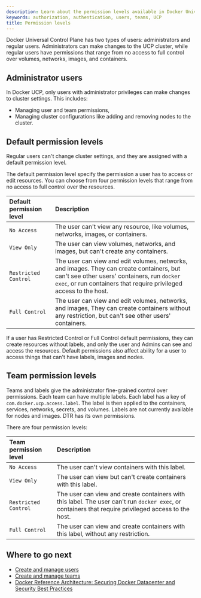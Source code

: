 ```yaml
---
description: Learn about the permission levels available in Docker Universal Control Plane.
keywords: authorization, authentication, users, teams, UCP
title: Permission levels
---
```

Docker Universal Control Plane has two types of users: administrators and regular users. Administrators can make changes to the UCP cluster, while regular users have permissions that range from no access to full control over volumes, networks, images, and containers.

## Administrator users

In Docker UCP, only users with administrator privileges can make changes to cluster settings. This includes:

* Managing user and team permissions,
* Managing cluster configurations like adding and removing nodes to the cluster.

## Default permission levels

Regular users can't change cluster settings, and they are assigned with a default permission level.

The default permission level specify the permission a user has to access or edit resources. You can choose from four permission levels that range from no access to full control over the resources.

| Default permission level | Description                                                                                                                                                                                                   |
|:------------------------ |:------------------------------------------------------------------------------------------------------------------------------------------------------------------------------------------------------------- |
| `No Access`              | The user can't view any resource, like volumes, networks, images, or containers.                                                                                                                              |
| `View Only`              | The user can view volumes, networks, and images, but can't create any containers.                                                                                                                             |
| `Restricted Control`     | The user can view and edit volumes, networks, and images. They can create containers, but can't see other users' containers, run `docker exec`, or run containers that require privileged access to the host. |
| `Full Control`           | The user can view and edit volumes, networks, and images, They can create containers without any restriction, but can't see other users' containers.                                                          |

If a user has Restricted Control or Full Control default permissions, they can create resources without labels, and only the user and Admins can see and access the resources. Default permissions also affect ability for a user to access things that can't have labels, images and nodes.

## Team permission levels

Teams and labels give the administrator fine-grained control over permissions. Each team can have multiple labels. Each label has a key of `com.docker.ucp.access.label`. The label is then applied to the containers, services, networks, secrets, and volumes. Labels are not currently available for nodes and images. DTR has its own permissions.

There are four permission levels:

| Team permission level | Description                                                                                                                                          |
|:--------------------- |:---------------------------------------------------------------------------------------------------------------------------------------------------- |
| `No Access`           | The user can't view containers with this label.                                                                                                      |
| `View Only`           | The user can view but can't create containers with this label.                                                                                       |
| `Restricted Control`  | The user can view and create containers with this label. The user can't run `docker exec`, or containers that require privileged access to the host. |
| `Full Control`        | The user can view and create containers with this label, without any restriction.                                                                    |

## Where to go next

* [Create and manage users](create-and-manage-users.md)
* [Create and manage teams](create-and-manage-teams.md)
* [Docker Reference Architecture: Securing Docker Datacenter and Security Best Practices](https://success.docker.com/KBase/Docker_Reference_Architecture%3A_Securing_Docker_Datacenter_and_Security_Best_Practices)